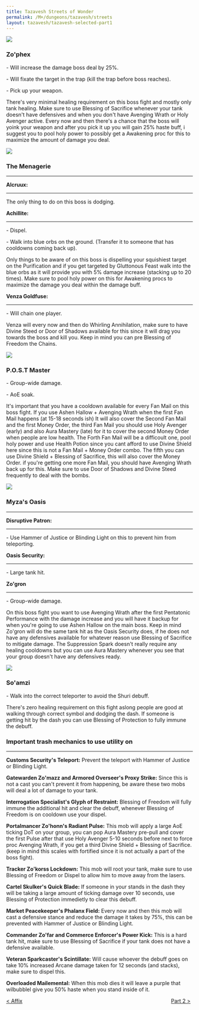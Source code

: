 ```yaml
---
title: Tazavesh Streets of Wonder
permalink: /M+/dungeons/tazavesh/streets
layout: tazavesh/tazavesh-selected-part1
---
```


<a>
    <img src="/assets/img/dungeons/zophex.png" class="dungeon_boss"/>
</a>

### Zo'phex

<a class="external" href="https://www.wowhead.com/spell=348128/fully-armed" target="_blank" rel="noopener noreferrer" data-wowhead="spell=348128" data-wh-icon-size="small"></a> - Will increase the damage boss deal by 25%.

<a class="external" href="https://www.wowhead.com/spell=348350/interrogation" target="_blank" rel="noopener noreferrer" data-wowhead="spell=348350" data-wh-icon-size="small"></a> - Will fixate the target in the trap (kill the trap before boss reaches). 

<a class="external" href="https://www.wowhead.com/spell=345770/impound-contraband" target="_blank" rel="noopener noreferrer" data-wowhead="spell=345770" data-wh-icon-size="small"></a> - Pick up your weapon.

There's very minimal healing requirement on this boss fight and mostly only tank healing. Make sure to use Blessing of Sacrifice whenever your tank doesn't have defensives and when you don't have Avenging Wrath or Holy Avenger active. Every now and then there's a chance that the boss will yoink your weapon and after you pick it up you will gain 25% haste buff, i suggest you to pool holy power to possibly get a Awakening proc for this to maximize the amount of damage you deal.

<a>
    <img src="/assets/img/dungeons/menagerie.png" class="dungeon_boss"/>
</a>

### The Menagerie
---

**Alcruux:**

---
The only thing to do on this boss is dodging.

**Achillite:**

---
<a class="external" href="https://www.wowhead.com/spell=349954/purification-protocol" target="_blank" rel="noopener noreferrer" data-wowhead="spell=349954" data-wh-icon-size="small"></a> - Dispel.

<a class="external" href="https://www.wowhead.com/spell=345770/impound-contraband" target="_blank" rel="noopener noreferrer" data-wowhead="spell=345770" data-wh-icon-size="small"></a> - Walk into blue orbs on the ground. (Transfer it to someone that has cooldowns coming back up).

Only things to be aware of on this boss is dispelling your squishiest target on the Purification and if you get targeted by Gluttonous Feast walk into the blue orbs as it will provide you with 5% damage increase (stacking up to 20 times). Make sure to pool holy power on this for Awakening procs to maximize the damage you deal within the damage buff.

**Venza Goldfuse:**

---
<a class="external" href="https://www.wowhead.com/spell=350101/chains-of-damnation" target="_blank" rel="noopener noreferrer" data-wowhead="spell=350101" data-wh-icon-size="small"></a> - Will chain one player.

Venza will every now and then do Whirling Annihilation, make sure to have Divine Steed or Door of Shadows available for this since it will drag you towards the boss and kill you. Keep in mind you can pre Blessing of Freedom the Chains.

<a>
    <img src="/assets/img/dungeons/postmaster.png" class="dungeon_boss"/>
</a>

### P.O.S.T Master

<a class="external" href="https://www.wowhead.com/spell=346742/fan-mail" target="_blank" rel="noopener noreferrer" data-wowhead="spell=346742" data-wh-icon-size="small"></a> - Group-wide damage.

<a class="external" href="https://www.wowhead.com/spell=346962/money-order" target="_blank" rel="noopener noreferrer" data-wowhead="spell=346962" data-wh-icon-size="small"></a> - AoE soak.

It's important that you have a cooldown available for every Fan Mail on this boss fight. If you use Ashen Hallow + Avenging Wrath when the first Fan Mail happens (at 15-18 seconds ish) It will also cover the Second Fan Mail and the first Money Order, the third Fan Mail you should use Holy Avenger (early) and also Aura Mastery (late) for it to cover the second Money Order when people are low health. The Forth Fan Mail will be a difficoult one, pool holy power and use Health Potion since you cant afford to use Divine Shield here since this is not a Fan Mail + Money Order combo. The fifth you can use Divine Shield + Blessing of Sacrifice, this will also cover the Money Order. if you're getting one more Fan Mail, you should have Avenging Wrath back up for this. Make sure to use Door of Shadows and Divine Steed frequently to deal with the bombs.

<a>
    <img src="/assets/img/dungeons/zogron.png" class="dungeon_boss"/>
</a>

### Myza's Oasis
---

**Disruptive Patron:** 

---

<a class="external" href="https://www.wowhead.com/spell=353783/teleport" target="_blank" rel="noopener noreferrer" data-wowhead="spell=353783" data-wh-icon-size="small"></a> - Use Hammer of Justice or Blinding Light on this to prevent him from teleporting.

**Oasis Security:**

---

<a class="external" href="https://www.wowhead.com/spell=350916/security-slam" target="_blank" rel="noopener noreferrer" data-wowhead="spell=350916" data-wh-icon-size="small"></a> - Large tank hit.

**Zo'gron**

---

<a class="external" href="https://www.wowhead.com/spell=355438/suppression-spark" target="_blank" rel="noopener noreferrer" data-wowhead="spell=355438" data-wh-icon-size="small"></a> - Group-wide damage.

On this boss fight you want to use Avenging Wrath after the first Pentatonic Performance with the damage increase and you will have it backup for when you're going to use Ashen Hallow on the main boss. Keep in mind Zo'gron will do the same tank hit as the Oasis Security does, if he does not have any defensives available for whatever reason use Blessing of Sacrifice to mitigate damage. The Suppression Spark doesn't really require any healing cooldowns but you can use Aura Mastery whenever you see that your group doesn't have any defensives ready.



<a>
    <img src="/assets/img/dungeons/soamzi.png" class="dungeon_boss"/>
</a>

### So'amzi

<a class="external" href="https://www.wowhead.com/spell=347392/deploy-relocators" target="_blank" rel="noopener noreferrer" data-wowhead="spell=347392" data-wh-icon-size="small"></a> - Walk into the correct teleporter to avoid the Shuri debuff.

There's zero healing requirement on this fight aslong people are good at walking through correct symbol and dodging the dash. If someone is getting hit by the dash you can use Blessing of Protection to fully immune the debuff.

### Important trash mechanics to use utility on

---
**Customs Security's Teleport:** Prevent the teleport with Hammer of Justice or Blinding Light.

**Gatewarden Zo'mazz and Armored Overseer's Proxy Strike:** Since this is not a cast you can't prevent it from happening, be aware these two mobs will deal a lot of damage to your tank.

**Interrogation Specialist's Glyph of Restraint:** Blessing of Freedom will fully immune the additional hit and clear the debuff, whenever Blessing of Freedom is on cooldown use your dispel.

**Portalmancer Zo'honn's Radiant Pulse:** This mob will apply a large AoE ticking DoT on your group, you can pop Aura Mastery pre-pull and cover the first Pulse after that use Holy Avenger 5-10 seconds before next to force proc Avenging Wrath, if you get a third Divine Shield + Blessing of Sacrifice. (keep in mind this scales with fortified since it is not actually a part of the boss fight).

**Tracker Zo'korss Lockdown:** This mob will root your tank, make sure to use Blessing of Freedom or Dispel to allow him to move away from the lasers.

**Cartel Skulker's Quick Blade:** If someone in your stands in the dash they will be taking a large amount of ticking damage over 10 seconds, use Blessing of Protection immedietly to clear this debuff.

**Market Peacekeeper's Phalanx Field:** Every now and then this mob will cast a defensive stance and reduce the damage it takes by 75%, this can be prevented with Hammer of Justice or Blinding Light.

**Commander Zo'far and Commerce Enforcer's Power Kick:** This is a hard tank hit, make sure to use Blessing of Sacrifice if your tank does not have a defensive available.

**Veteran Sparkcaster's Scintillate:** Will cause whoever the debuff goes on take 10% increased Arcane damage taken for 12 seconds (and stacks), make sure to dispel this.

**Overloaded Mailemental:** When this mob dies it will leave a purple  that wilbubblel give you 50% haste when you stand inside of it.


<div>
    <div style="text-align:left;display: inline-block;width: 49%;">
        <a href="/M+/dungeons/affixes">
            < Affix
        </a>
    </div>
    <div style="text-align:right;display: inline-block;width: 49%;">
        <a href="/M+/dungeons/tazavesh/gambit">
            Part 2 >
        </a>
    </div>
</div>
